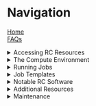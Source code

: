 # Navigation

[Home](Home)  
[FAQs](FAQs)



<details>
    <summary>Accessing RC Resources</summary>

- [Logging In](Logging-In)
- [Duo Access for CU Users](Duo-Access-For-CU-Users)
- [RMACC Access to Summit](RMACC-Access-to-Summit)
- [Blanca Access](Blanca-Access)
- [PetaLibrary](PetaLibrary)
- [Allocations](the-allocations-process)

</details>

<details>
<summary>The Compute Environment</summary>

- [Node Types](node-types)
- [File Systems](File-Systems)
- [RC-Supported Software](The-Module-System)
- [Compiling Software](Compiling-and-Linking)
- [Data Transfers](Data-Transfers)  

</details>

<details>
<summary>Running Jobs</summary>

- [The sbatch Command](the-sbatch-command)
- [Job Submission](Job-Submissions)
- [Useful Slurm Commands](useful-slurm-commands)
- [Interactive Jobs](Interactive-Jobs)

</details>

<details>
<summary>Job Templates</summary>

- [General Job Script](https://raw.githubusercontent.com/ResearchComputing/Research-Computing-User-Tutorials/master/Templates/General-Job-Template.sh)
- [Matlab Job Script](https://raw.githubusercontent.com/ResearchComputing/Research-Computing-User-Tutorials/master/Templates/Matlab-Job-Template.sh)
- [MPI Job Script](https://raw.githubusercontent.com/ResearchComputing/Research-Computing-User-Tutorials/master/Templates/MPI-Job-Template.sh)
- [OpenMP Job Script](https://raw.githubusercontent.com/ResearchComputing/Research-Computing-User-Tutorials/master/Templates/OpenMP-Job-Template)

</details>

<details>
<summary>Notable RC Software</summary>

- [The Load Balancer](The-Load-Balancer-Tool)
- [JupyterHub](JupyterHub)
- [Gaussian](Gaussian)

</details>


<details>
<summary>Additional Resources</summary>

- [University of Utah Videos](University-of-Utah-Videos)
- [Coding Best Practices](Coding-Best-Practices)
- [Fundamentals of Parallel Computing](Fundamentals-of-Parallel-Computing)
- [Matlab](Matlab-on-Summit)
- MPI
    + [C/C++](MPI-C)
    + [Fortran](MPI-Fortran)
- OpenMP 
    + [C/C++](OpenMP-C)
    + [Fortran](OpenMP-Fortran)
- [Parallel Programming with Jupyter Notebooks](Parallel-Programming-with-Jupyter-Notebooks)

</details>

<details>
<summary>Maintenance</summary>

- [CHANGELOG](CHANGELOG)
- [JupyterHub CHANGELOG](JupyterHub-CHANGELOG)

</details>